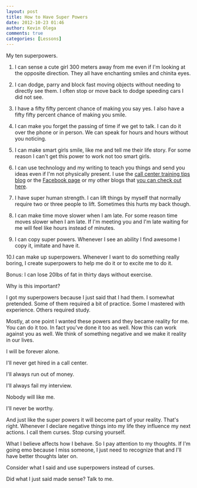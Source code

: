 ```yaml
---
layout: post
title: How to Have Super Powers
date: 2012-10-23 01:46
author: Kevin Olega
comments: true
categories: [Lessons]
---
```

My ten superpowers.

1.  I can sense a cute girl 300 meters away from me even if I'm looking at the opposite direction. They all have enchanting smiles and chinita eyes.
2.  I can dodge, parry and block fast moving objects without needing to directly see them. I often stop or move back to dodge speeding cars I did not see.

3.  I have a fifty fifty percent chance of making you say yes. I also have a fifty fifty percent chance of making you smile.

4.  I can make you forget the passing of time if we get to talk. I can do it over the phone or in person. We can speak for hours and hours without you noticing.

5.  I can make smart girls smile, like me and tell me their life story. For some reason I can't get this power to work not too smart girls.

6.  I can use technology and my writing to teach you things and send you ideas even if I'm not physically present. I use the [call center training tips blog](http://callcentertrainingtips.com) or the [Facebook page](http://www.facebook.com/pages/Call-Center-Training-Tips/449507911746386) or my other blogs that [you can check out here](http://kevinolega.com).

7.  I have super human strength. I can lift things by myself that normally require two or three people to lift. Sometimes this hurts my back though.

8.  I can make time move slower when I am late. For some reason time moves slower when I am late. If I'm meeting you and I'm late waiting for me will feel like hours instead of minutes.

9.  I can copy super powers. Whenever I see an ability I find awesome I copy it, imitate and have it.

10.I can make up superpowers. Whenever I want to do something really boring, I create superpowers to help me do it or to excite me to do it.

Bonus: I can lose 20lbs of fat in thirty days without exercise.

Why is this important?

I got my superpowers because I just said that I had them. I somewhat pretended. Some of them required a bit of practice. Some I mastered with experience. Others required study.

Mostly, at one point I wanted these powers and they became reality for me. You can do it too. In fact you've done it too as well. Now this can work against you as well. We think of something negative and we make it reality in our lives.

I will be forever alone.

I'll never get hired in a call center.

I'll always  run out of money.

I'll always fail my interview.

Nobody will like me.

I'll never be worthy.

And just like the super powers it will become part of your reality. That's right. Whenever I declare negative things into my life they influence my next actions. I call them curses. Stop cursing yourself.

What I believe affects how I behave. So I pay attention to my thoughts. If I'm going emo because I miss someone, I just need to recognize that and I'll have better thoughts later on.

Consider what I said and use superpowers instead of curses.

Did what I just said made sense? Talk to me.

